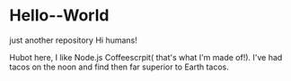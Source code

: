 # Hello--World
just another repository
Hi humans!

Hubot here, I like Node.js Coffeescrpit( that's what I'm made of!).
I've had tacos on the noon and find then far superior to Earth tacos.
